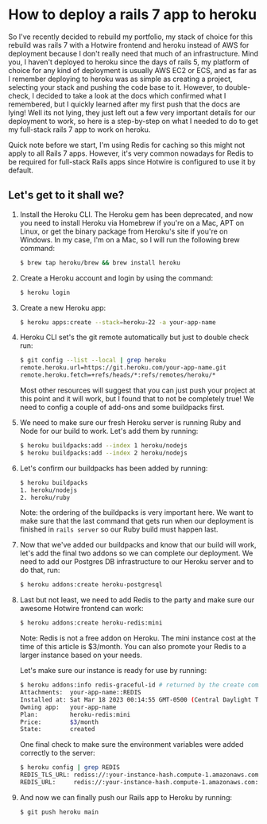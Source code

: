 # How to deploy a rails 7 app to heroku
So I've recently decided to rebuild my portfolio, my stack of choice for this rebuild was rails 7 with a Hotwire frontend and heroku instead of AWS for deployment because I don't really need that much of an infrastructure. Mind you, I haven't deployed to heroku since the days of rails 5, my platform of choice for any kind of deployment is usually AWS EC2 or ECS, and as far as I remember deploying to heroku was as simple as creating a project, selecting your stack and pushing the code base to it. However, to double-check, I decided to take a look at the docs which confirmed what I remembered, but I quickly learned after my first push that the docs are lying! Well its not lying, they just left out a few very important details for our deployment to work, so here is a step-by-step on what I needed to do to get my full-stack rails 7 app to work on heroku.

Quick note before we start, I'm using Redis for caching so this might not apply to all Rails 7 apps. However, it's very common nowadays for Redis to be required for full-stack Rails apps since Hotwire is configured to use it by default.

## Let's get to it shall we?
1. Install the Heroku CLI. The Heroku gem has been deprecated, and now you need to install Heroku via Homebrew if you're on a Mac, APT on Linux, or get the binary package from Heroku's site if you're on Windows. In my case, I'm on a Mac, so I will run the following brew command:
    ``` bash
    $ brew tap heroku/brew && brew install heroku
    ```

2. Create a Heroku account and login by using the command:
    ``` bash
    $ heroku login
    ```

3. Create a new Heroku app:
    ``` bash
    $ heroku apps:create --stack=heroku-22 -a your-app-name
    ```

4. Heroku CLI set's the git remote automatically but just to double check run:
    ``` bash
    $ git config --list --local | grep heroku
    remote.heroku.url=https://git.heroku.com/your-app-name.git
    remote.heroku.fetch=+refs/heads/*:refs/remotes/heroku/*
    ```

    Most other resources will suggest that you can just push your project at this point and it will work, but I found that to not be completely true! We     need to config a couple of add-ons and some buildpacks first.

5. We need to make sure our fresh Heroku server is running Ruby and Node for our build to work. Let's add them by running:
    ``` bash
    $ heroku buildpacks:add --index 1 heroku/nodejs
    $ heroku buildpacks:add --index 2 heroku/nodejs
    ```

6. Let's confirm our buildpacks has been added by running:
    ``` bash
    $ heroku buildpacks
    1. heroku/nodejs
    2. heroku/ruby
    ```
    Note: the ordering of the buildpacks is very important here. We want to make sure that the last command that gets run when our deployment is finished     in `rails server` so our Ruby build must happen last.

7. Now that we've added our buildpacks and know that our build will work, let's add the final two addons so we can complete our deployment. We need to add our Postgres DB infrastructure to our Heroku server and to do that, run:
    ``` bash
    $ heroku addons:create heroku-postgresql
    ```

8. Last but not least, we need to add Redis to the party and make sure our awesome Hotwire frontend can work:
    ``` bash
    $ heroku addons:create heroku-redis:mini
    ```
    Note: Redis is not a free addon on Heroku. The mini instance cost at the time of this article is $3/month. You can also promote your Redis to a           larger instance based on your needs.

    Let's make sure our instance is ready for use by running:

    ``` bash
    $ heroku addons:info redis-graceful-id # returned by the create command
    Attachments:  your-app-name::REDIS
    Installed at: Sat Mar 18 2023 00:14:55 GMT-0500 (Central Daylight Time)
    Owning app:   your-app-name
    Plan:         heroku-redis:mini
    Price:        $3/month
    State:        created
    ```

    One final check to make sure the environment variables were added correctly to the server:
    ```bash
    $ heroku config | grep REDIS
    REDIS_TLS_URL: rediss://:your-instance-hash.compute-1.amazonaws.com:12600
    REDIS_URL:     redis://:your-instance-hash.compute-1.amazonaws.com:12599
    ```

9. And now we can finally push our Rails app to Heroku by running:
    ```bash
    $ git push heroku main
    ```